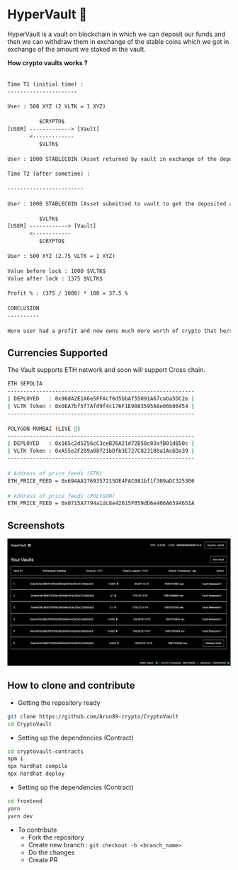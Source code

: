 # HyperVault 🔐

HyperVault is a vault on blockchain in which we can deposit our funds and then we can withdraw them in exchange of the stable coins which we got in exchange of the amount we staked in the vault.

**How crypto vaults works ?**

```txt

Time T1 (initial time) :
----------------------

User : 500 XYZ (2 VLTK = 1 XYZ)

          $CRYPTO$
[USER] -------------> [Vault]
       <-------------
          $VLTK$

User : 1000 STABLECOIN (Asset returned by vault in exchange of the deposits as stable crypto)

Time T2 (after sometime) :

------------------------

User : 1000 STABLECOIN (Asset submitted to vault to get the deposited assets back which have higher value now)

          $VLTK$
[USER] ------------> [Vault]
       <------------
          $CRYPTO$

User : 500 XYZ (2.75 VLTK = 1 XYZ)

Value before lock : 1000 $VLTK$
Value after lock : 1375 $VLTK$

Profit % : (375 / 1000) * 100 = 37.5 %

CONCLUSION
----------

Here user had a profit and now owns much more worth of crypto that he/she/they owned it at time T1.

```

## Currencies Supported

The Vault supports ETH network and soon will support Cross chain.

```sh
ETH SEPOLIA
-----------------------------------------------------------
| DEPLOYED   : 0x96dA2E1A6e5FFAcf6d5bbAf55091A67caba5DC2e |
| VLTK Token : 0x0EA7bf5f7Afd9f4c176F1E9083595A8e06b06454 |
-----------------------------------------------------------

POLYGON MUMBAI (LIVE 🔴)
-----------------------------------------------------------
| DEPLOYED   : 0x165c2d5256cC3ceB26A21d72B58c03afB01dB50c |
| VLTK Token : 0xA55e2F289a08721bDfb3E727C823108a1Ac6Da39 |
-----------------------------------------------------------

# Address of price feeds (ETH)
ETH_PRICE_FEED = 0x694AA1769357215DE4FAC081bf1f309aDC325306

# Address of price feeds (POLYGON)
ETH_PRICE_FEED = 0x0715A7794a1dc8e42615F059dD6e406A6594651A
```

## Screenshots

<img src="./docs/1.png"></img>

## How to clone and contribute

- Getting the repository ready

```sh
git clone https://github.com/Arun89-crypto/CryptoVault
cd CryptoVault
```

- Setting up the dependencies (Contract)

```sh
cd cryptovault-contracts
npm i
npx hardhat compile
npx hardhat deploy
```

- Setting up the dependencies (Contract)

```sh
cd frontend
yarn
yarn dev
```

- To contribute
  - Fork the repository
  - Create new branch : `git checkout -b <branch_name>`
  - Do the changes
  - Create PR
